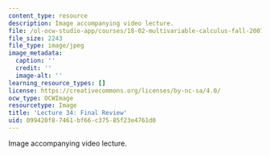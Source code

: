 ```yaml
---
content_type: resource
description: Image accompanying video lecture.
file: /ol-ocw-studio-app/courses/18-02-multivariable-calculus-fall-2007/099420f87461bf66c37585f23e4761d0_34.jpg
file_size: 2243
file_type: image/jpeg
image_metadata:
  caption: ''
  credit: ''
  image-alt: ''
learning_resource_types: []
license: https://creativecommons.org/licenses/by-nc-sa/4.0/
ocw_type: OCWImage
resourcetype: Image
title: 'Lecture 34: Final Review'
uid: 099420f8-7461-bf66-c375-85f23e4761d0
---
```

Image accompanying video lecture.